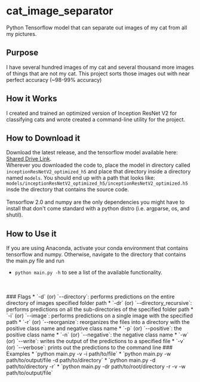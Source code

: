 # cat_image_separator

Python Tensorflow model that can separate out images of my cat from all my pictures.
## Purpose
I have several hundred images of my cat and several thousand more images of things that are not my cat. 
This project sorts those images out with near perfect accuracy (~98-99% accuracy)
## How it Works
I created and trained an optimized version of Inception ResNet V2 for classifying cats and 
wrote created a command-line utility for the project.
## How to Download it
Download the latest release, and the tensorflow model available here: [Shared Drive Link](https://drive.google.com/drive/folders/169dPptMA6AdbJPRpZTgIagdIugSIXwMG?usp=sharing).
<br>
Wherever you downloaded the code to, place the model in directory called `inceptionResNetV2_optimized_h5` and place that directory inside a directory named
`models`. You should end up with a path that looks like: `models/inceptionResNetV2_optimized_h5/inceptionResNetV2_optimized.h5` insde the directory that contains the source code.
<br>
<br>
Tensorflow 2.0 and numpy are the only dependencies you might have to install that don't come
standard with a python distro (i.e. argparse, os, and shutil).
## How to Use it
If you are using Anaconda, activate your conda environment that contains tensorflow and numpy. Otherwise, navigate to the 
directory that contains the main.py file and run 
<br>
* `python main.py -h` to see a list of the available functionality. 
<br>
<br>
<!-- end -->
### Flags
* `-d` (or) `--directory`: performs predictions on the entire directory of images specified folder path
* `-dr` (or) `--directory_recursive`: performs predictions on all the sub-directories of the specified folder path
* `-i` (or) `--image`: performs predictions on a single image with the specified path
* `-r` (or) `--reorganize`: reorganizes the files into a directory with the positive class name and negative class name
* `-p` (or) `--positive`: the positive class name
* `-n` (or) `--negative`: the negative class name
* `-w` (or) `--write`: writes the output of the predictions to a specified file
* `-v` (or) `--verbose`: prints out the predictions to the command line
<!-- end -->
### Examples
* `python main.py -v -i path/to/file`
* `python main.py -w path/to/output/file -d path/to/directory`
* `python main.py -d path/to/directory -r`
* `python main.py -dr path/to/root/directory -r -v -w path/to/output/file`




